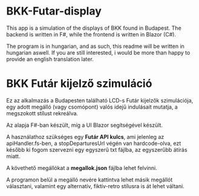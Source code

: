 # BKK-Futar-display
This app is a simulation of the displays of BKK found in Budapest. The backend is written in F#, while the frontend is written in Blazor (C#).

The program is in hungarian, and as such, this readme will be written in hungarian aswell.
If you are still interested, i would be more than happy to provide an english translation later.

# BKK Futár kijelző szimuláció
Ez az alkalmazás a Budapesten található LCD-s Futár kijelzők szimulációja, egy adott megálló (vagy csomópont) valós idejű indulásait mutatja, a megszokott stílust rekreálva.

Az alapja F#-ban készült, míg a UI Blazor segítségével készült.

A használathoz szükséges egy **Futár API kulcs**, ami jelenleg az apiHandler.fs-ben, a stopDeparturesUrl végén van hardcode-olva, ezt később ki fogom szervezni egy egyszerű txt fájlba, az egyszerűbb átírás miatt.

A követhető megállókat a **megallok.json** fájlba lehet felvinni.

A programon belül a megálló nevére kattintva lehet másik megállót választani, valamint egy alternatív, fiktív-retro stílusra is át lehet váltani.
